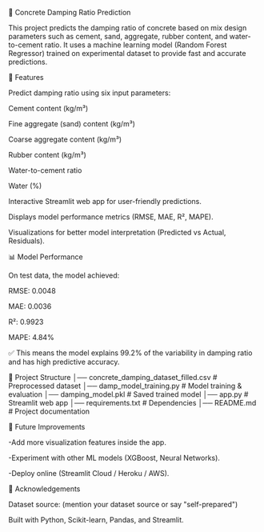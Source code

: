 🧱 Concrete Damping Ratio Prediction

This project predicts the damping ratio of concrete based on mix design parameters such as cement, sand, aggregate, rubber content, and water-to-cement ratio.
It uses a machine learning model (Random Forest Regressor) trained on experimental dataset to provide fast and accurate predictions.

🚀 Features

Predict damping ratio using six input parameters:

Cement content (kg/m³)

Fine aggregate (sand) content (kg/m³)

Coarse aggregate content (kg/m³)

Rubber content (kg/m³)

Water-to-cement ratio

Water (%)

Interactive Streamlit web app for user-friendly predictions.

Displays model performance metrics (RMSE, MAE, R², MAPE).

Visualizations for better model interpretation (Predicted vs Actual, Residuals).

📊 Model Performance

On test data, the model achieved:

RMSE: 0.0048

MAE: 0.0036

R²: 0.9923

MAPE: 4.84%

✅ This means the model explains 99.2% of the variability in damping ratio and has high predictive accuracy.


📂 Project Structure
│── concrete_damping_dataset_filled.csv   # Preprocessed dataset
│── damp_model_training.py                # Model training & evaluation
│── damping_model.pkl                     # Saved trained model
│── app.py                                # Streamlit web app
│── requirements.txt                      # Dependencies
│── README.md                             # Project documentation

🔮 Future Improvements

-Add more visualization features inside the app.

-Experiment with other ML models (XGBoost, Neural Networks).

-Deploy online (Streamlit Cloud / Heroku / AWS).

🙌 Acknowledgements

Dataset source: (mention your dataset source or say "self-prepared")

Built with Python, Scikit-learn, Pandas, and Streamlit.